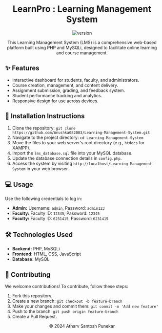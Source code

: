 <h1 style="text-align:center;">LearnPro : Learning Management System</h1>

<p align="center">
  <img src="https://img.shields.io/badge/version-1.0-blue.svg" alt="version">

</p>

<p align="center">
  This Learning Management System (LMS) is a comprehensive web-based platform built using PHP and MySQLi, designed to facilitate online learning and course management.
</p>

<h2>✨ Features</h2>
<ul>
  <li>Interactive dashboard for students, faculty, and administrators.</li>
  <li>Course creation, management, and content delivery.</li>
  <li>Assignment submission, grading, and feedback system.</li>
  <li>Student performance tracking and analytics.</li>
  <li>Responsive design for use across devices.</li>
</ul>

<h2>🚀 Installation Instructions</h2>
<ol>
  <li>Clone the repository: <code>git clone https://github.com/Anushka082003/Learning-Management-System.git</code></li>
  <li>Navigate to the project directory: <code>cd Learning-Management-System</code></li>
  <li>Move the files to your web server's root directory (e.g., <code>htdocs</code> for XAMPP).</li>
  <li>Import the <code>lms_database.sql</code> file into your MySQL database.</li>
  <li>Update the database connection details in <code>config.php</code>.</li>
  <li>Access the system by visiting <code>http://localhost/Learning-Management-System</code> in your web browser.</li>
</ol>

<h2>💻 Usage</h2>
<p>Use the following credentials to log in:</p>
<ul>
  <li><strong>Admin:</strong> Username: <code>admin</code>, Password: <code>admin123</code></li>
  <li><strong>Faculty:</strong> Faculty ID: <code>12345</code>, Password: <code>12345</code></li>
  <li><strong>Faculty:</strong> Faculty ID: <code>6231415</code>, Password: <code>6231415</code></li>
</ul>

<h2>🛠 Technologies Used</h2>
<ul>
  <li><strong>Backend:</strong> PHP, MySQLi</li>
  <li><strong>Frontend:</strong> HTML, CSS, JavaScript</li>
  <li><strong>Database:</strong> MySQL</li>
</ul>

<h2>🤝 Contributing</h2>
<p>We welcome contributions! To contribute, follow these steps:</p>
<ol>
  <li>Fork this repository.</li>
  <li>Create a new branch: <code>git checkout -b feature-branch</code></li>
  <li>Make your changes and commit them: <code>git commit -m 'Add new feature'</code></li>
  <li>Push to the branch: <code>git push origin feature-branch</code></li>
  <li>Create a Pull Request.</li>
</ol>



<p align="center">© 2024 Atharv Santosh Punekar</p>
